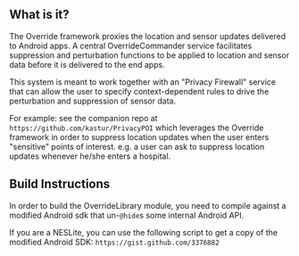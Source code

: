 What is it?
-----------
The Override framework proxies the location and sensor updates delivered
to Android apps. A central OverrideCommander service facilitates suppression
and perturbation functions to be applied to location and sensor data
before it is delivered to the end apps.

This system is meant to work together with an "Privacy Firewall" service
that can allow the user to specify context-dependent rules to drive the
perturbation and suppression of sensor data.

For example: see the companion repo at `https://github.com/kastur/PrivacyPOI`
which leverages the Override framework in order to suppress location updates
when the user enters "sensitive" points of interest. e.g. a user can ask to
suppress location updates whenever he/she enters a hospital.

Build Instructions
--------------------

In order to build the OverrideLibrary module, you need to compile against
a modified Android sdk that un-`@hide`s some internal Android API.

If you are a NESLite, you can use the following script to get a copy of the
modified Android SDK: `https://gist.github.com/3376882`


